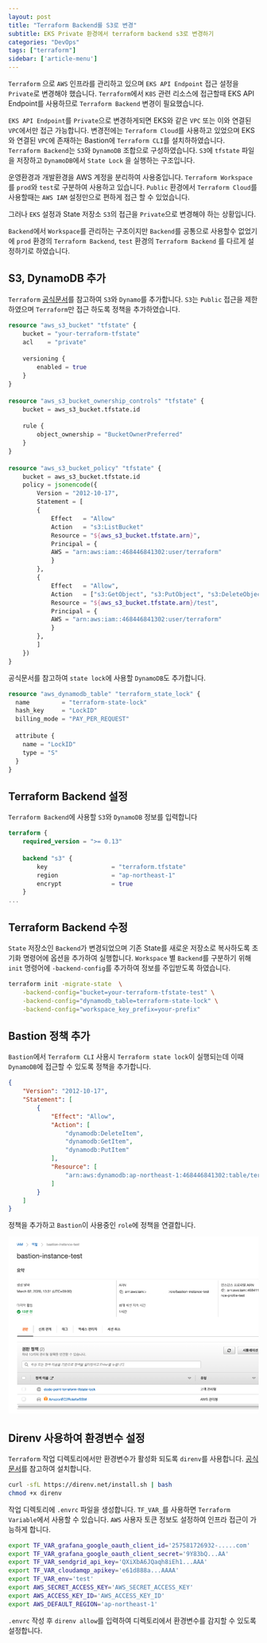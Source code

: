 ```yaml
---
layout: post
title: "Terraform Backend를 S3로 변경"
subtitle: EKS Private 환경에서 terraform backend s3로 변경하기
categories: "DevOps"
tags: ["terraform"]
sidebar: ['article-menu']
---
```


`Terraform` 으로 `AWS` 인프라를 관리하고 있으며 `EKS API Endpoint` 접근 설정을 `Private`로 변경해야 했습니다.
`Terraform`에서 `K8S` 관련 리소스에 접근할때 EKS API Endpoint를 사용하므로 `Terraform Backend` 변경이 필요했습니다.

`EKS API Endpoint`를 `Private`으로 변경하게되면 EKS와 같은 `VPC` 또는 이와 연결된 `VPC`에서만 접근 가능합니다.
변경전에는 `Terraform Cloud`를 사용하고 있었으며 EKS와 연결된 `VPC`에 존재하는 Bastion에 `Terraform CLI`를 설치하하였습니다.
`Terraform Backend`는 `S3`와 `DynamoDB` 조합으로 구성하였습니다. 
`S3`에 `tfstate` 파일을 저장하고 `DynamoDB`에서 `State Lock` 을 실행하는 구조입니다.

운영환경과 개발환경을 AWS 계정을 분리하여 사용중입니다. `Terraform Workspace`를 `prod`와 `test`로 구분하여 사용하고 있습니다.
`Public` 환경에서 `Terraform Cloud`를 사용할때는 `AWS IAM` 설정만으로 편하게 접근 할 수 있었습니다.

그러나 `EKS` 설정과 State 저장소 `S3`의 접근을 `Private`으로 변경해야 하는 상황입니다.

`Backend`에서 `Workspace`를 관리하는 구조이지만
`Backend`를 공통으로 사용할수 없었기에 `prod` 환경의 `Terraform Backend`, `test` 환경의 `Terraform Backend` 를 다르게 설정하기로 하였습니다.


## S3, DynamoDB 추가

`Terraform` [공식문서](https://www.terraform.io/language/settings/backends/s3)를 참고하여 `S3`와 `Dynamo`를 추가합니다.
`S3`는 `Public` 접근을 제한하였으며 `Terraform`만 접근 하도록 정책을 추가하였습니다.

``` terraform
resource "aws_s3_bucket" "tfstate" {
    bucket = "your-terraform-tfstate"
    acl    = "private"

    versioning {
        enabled = true
    }
}

resource "aws_s3_bucket_ownership_controls" "tfstate" {
    bucket = aws_s3_bucket.tfstate.id

    rule {
        object_ownership = "BucketOwnerPreferred"
    }
}

resource "aws_s3_bucket_policy" "tfstate" {
    bucket = aws_s3_bucket.tfstate.id
    policy = jsonencode({
        Version = "2012-10-17",
        Statement = [
        {
            Effect   = "Allow"
            Action   = "s3:ListBucket"
            Resource = "${aws_s3_bucket.tfstate.arn}",
            Principal = {
            AWS = "arn:aws:iam::468446841302:user/terraform"
            }
        },
        {
            Effect   = "Allow",
            Action   = ["s3:GetObject", "s3:PutObject", "s3:DeleteObject"],
            Resource = "${aws_s3_bucket.tfstate.arn}/test",
            Principal = {
            AWS = "arn:aws:iam::468446841302:user/terraform"
            }
        },
        ]
    })
}
```

공식문서를 참고하여 `state lock`에 사용할 `DynamoDB`도 추가합니다.
``` terraform
resource "aws_dynamodb_table" "terraform_state_lock" {
  name         = "terraform-state-lock"
  hash_key     = "LockID"
  billing_mode = "PAY_PER_REQUEST"

  attribute {
    name = "LockID"
    type = "S"
  }
}
```

## Terraform Backend 설정

`Terraform Backend`에 사용할 `S3`와 `DynamoDB` 정보를 입력합니다

``` terraform
terraform {
    required_version = ">= 0.13"

    backend "s3" {
        key                  = "terraform.tfstate"
        region               = "ap-northeast-1"
        encrypt              = true
    }
...
```


## Terraform Backend 수정

`State` 저장소인 `Backend`가 변경되었으며 기존 State를 새로운 저장소로 복사하도록 초기화 명령어에 옵션을 추가하여 실행합니다.
`Workspace` 별 `Backend`를 구분하기 위해 `init` 명령어에 `-backend-config`를 추가하여 정보를 주입받도록 하였습니다.
``` bash
terraform init -migrate-state  \
    -backend-config="bucket=your-terraform-tfstate-test" \
    -backend-config="dynamodb_table=terraform-state-lock" \
    -backend-config="workspace_key_prefix=your-prefix"
```


## Bastion 정책 추가

`Bastion`에서 `Terraform CLI` 사용시 `Terraform state lock`이 실행되는데 이때 `DynamoDB`에 접근할 수 있도록
정책을 추가합니다.
``` json
{
    "Version": "2012-10-17",
    "Statement": [
        {
            "Effect": "Allow",
            "Action": [
                "dynamodb:DeleteItem",
                "dynamodb:GetItem",
                "dynamodb:PutItem"
            ],
            "Resource": [
                "arn:aws:dynamodb:ap-northeast-1:468446841302:table/terraform-state-lock"
            ]
        }
    ]
}
```

정책을 추가하고 `Bastion`이 사용중인 `role`에 정책을 연결합니다.

<img class="post_img" src="/assets/images/posts/terraform_backend.png">


## Direnv 사용하여 환경변수 설정

`Terraform` 작업 디렉토리에서만 환경변수가 활성화 되도록 `direnv`를 사용합니다.
[공식문서](https://direnv.net/docs/installation.html)를 참고하여 설치합니다.

``` bash
curl -sfL https://direnv.net/install.sh | bash
chmod +x direnv
```

작업 디렉토리에 `.envrc` 파일을 생성합니다. `TF_VAR_`를 사용하면 `Terraform Variable`에서 사용할 수 있습니다.
`AWS` 사용자 토큰 정보도 설정하여 인프라 접근이 가능하게 합니다.

``` bash
export TF_VAR_grafana_google_oauth_client_id='257581726932-.....com'
export TF_VAR_grafana_google_oauth_client_secret='9Y83bQ...AA'
export TF_VAR_sendgrid_api_key='QXiXbA6JQaqh8iEh1...AAA'
export TF_VAR_cloudamqp_apikey='e61d888a...AAAA'
export TF_VAR_env='test'
export AWS_SECRET_ACCESS_KEY='AWS_SECRET_ACCESS_KEY'
export AWS_ACCESS_KEY_ID='AWS_ACCESS_KEY_ID'
export AWS_DEFAULT_REGION='ap-northeast-1'
```
`.envrc` 작성 후 `direnv allow`를 입력하여 디렉토리에서 환경변수를 감지할 수 있도록 설정합니다.

